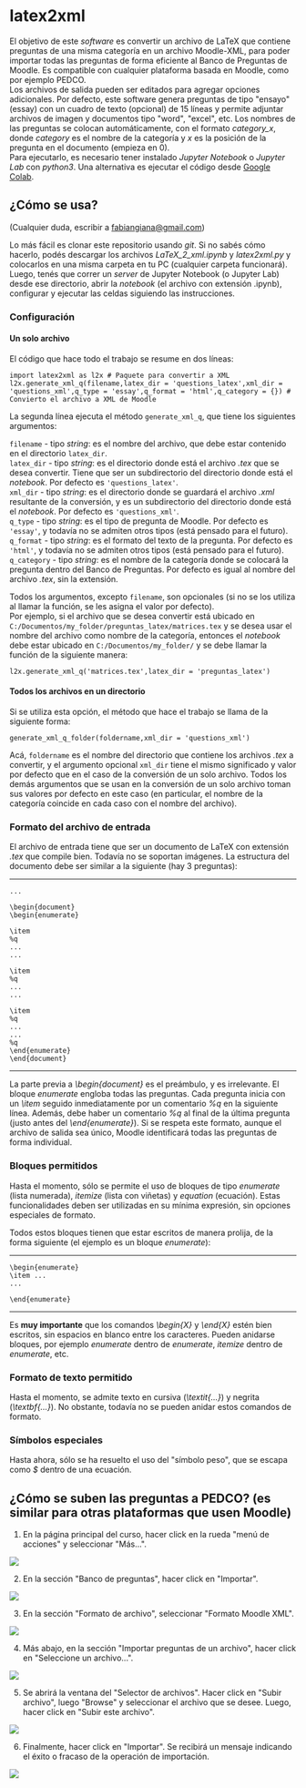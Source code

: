 # latex2xml

El objetivo de este _software_ es convertir un archivo de LaTeX que contiene preguntas de una misma categoría en un archivo Moodle-XML, para poder importar todas las preguntas de forma eficiente al Banco de Preguntas de Moodle. Es compatible con cualquier plataforma basada en Moodle, como por ejemplo PEDCO.  
Los archivos de salida pueden ser editados para agregar opciones adicionales. Por defecto, este software genera preguntas de tipo "ensayo" (essay) con un cuadro de texto (opcional) de 15 líneas y permite adjuntar archivos de imagen y documentos tipo "word", "excel", etc. Los nombres de las preguntas se colocan automáticamente, con el formato *category_x*, donde _category_ es el nombre de la categoría y _x_ es la posición de la pregunta en el documento (empieza en 0).  
Para ejecutarlo, es necesario tener instalado _Jupyter Notebook_ o _Jupyter Lab_ con _python3_. Una alternativa es ejecutar el código desde [Google Colab](https://colab.research.google.com/).

## ¿Cómo se usa?
(Cualquier duda, escribir a fabiangiana@gmail.com)

Lo más fácil es clonar este repositorio usando _git_. Si no sabés cómo hacerlo, podés descargar los archivos _LaTeX_2_xml.ipynb_ y _latex2xml.py_ y colocarlos en una misma carpeta en tu PC (cualquier carpeta funcionará). Luego, tenés que correr un _server_ de Jupyter Notebook (o Jupyter Lab) desde ese directorio, abrir la _notebook_ (el archivo con extensión .ipynb), configurar y ejecutar las celdas siguiendo las instrucciones.  

### Configuración

#### Un solo archivo
El código que hace todo el trabajo se resume en dos líneas:
```
import latex2xml as l2x # Paquete para convertir a XML
l2x.generate_xml_q(filename,latex_dir = 'questions_latex',xml_dir = 'questions_xml',q_type = 'essay',q_format = 'html',q_category = {}) # Convierto el archivo a XML de Moodle 
```
La segunda línea ejecuta el método `generate_xml_q`, que tiene los siguientes argumentos:

`filename` - tipo _string_: es el nombre del archivo, que debe estar contenido en el directorio `latex_dir`.  
`latex_dir` - tipo _string_: es el directorio donde está el archivo _.tex_ que se desea convertir. Tiene que ser un subdirectorio del directorio donde está el _notebook_. Por defecto es `'questions_latex'`.  
`xml_dir` - tipo _string_: es el directorio donde se guardará el archivo _.xml_ resultante de la conversión, y es un subdirectorio del directorio donde está el _notebook_. Por defecto es `'questions_xml'`.  
`q_type` - tipo _string_: es el tipo de pregunta de Moodle. Por defecto es `'essay'`, y todavía no se admiten otros tipos (está pensado para el futuro).  
`q_format` - tipo _string_: es el formato del texto de la pregunta. Por defecto es `'html'`, y todavía no se admiten otros tipos (está pensado para el futuro).  
`q_category` - tipo _string_: es el nombre de la categoría donde se colocará la pregunta dentro del Banco de Preguntas. Por defecto es igual al nombre del archivo _.tex_, sin la extensión.  

Todos los argumentos, excepto `filename`, son opcionales (si no se los utiliza al llamar la función, se les asigna el valor por defecto).  
Por ejemplo, si el archivo que se desea convertir está ubicado en `C:/Documentos/my_folder/preguntas_latex/matrices.tex` y se desea usar el nombre del archivo como nombre de la categoría, entonces el _notebook_ debe estar ubicado en `C:/Documentos/my_folder/` y se debe llamar la función de la siguiente manera:

```l2x.generate_xml_q('matrices.tex',latex_dir = 'preguntas_latex')```

#### Todos los archivos en un directorio
Si se utiliza esta opción, el método que hace el trabajo se llama de la siguiente forma:

```generate_xml_q_folder(foldername,xml_dir = 'questions_xml')```

Acá, `foldername` es el nombre del directorio que contiene los archivos _.tex_ a convertir, y el argumento opcional `xml_dir` tiene el mismo significado y valor por defecto que en el caso de la conversión de un solo archivo. Todos los demás argumentos que se usan en la conversión de un solo archivo toman sus valores por defecto en este caso (en particular, el nombre de la categoría coincide en cada caso con el nombre del archivo).

### Formato del archivo de entrada

El archivo de entrada tiene que ser un documento de LaTeX con extensión _.tex_ que compile bien. Todavía no se soportan imágenes. La estructura del documento debe ser similar a la siguiente (hay 3 preguntas):

---------------------------------------------
    ...

    \begin{document}  
    \begin{enumerate}

    \item
    %q
    ...
    ...

    \item
    %q
    ...
    ...

    \item
    %q
    ...
    ...
    %q
    \end{enumerate}  
    \end{document}

---------------------------------------------

La parte previa a _\begin{document}_ es el preámbulo, y es irrelevante.  El bloque _enumerate_ engloba todas las preguntas. Cada pregunta inicia con un _\item_ seguido inmediatamente por un comentario _%q_ en la siguiente línea. Además, debe haber un comentario _%q_ al final de la última pregunta (justo antes del _\end{enumerate}_). Si se respeta este formato, aunque el archivo de salida sea único, Moodle identificará todas las preguntas de forma individual.  

### Bloques permitidos

Hasta el momento, sólo se permite el uso de bloques de tipo _enumerate_ (lista numerada), _itemize_ (lista con viñetas) y _equation_ (ecuación). Estas funcionalidades deben ser utilizadas en su mínima expresión, sin opciones especiales de formato.  

Todos estos bloques tienen que estar escritos de manera prolija, de la forma siguiente (el ejemplo es un bloque _enumerate_):

-----------------------------------------------

    \begin{enumerate}
    \item ...
    ...
    
    \end{enumerate}
-----------------------------------------------

Es **muy importante** que los comandos _\begin\{X\}_ y _\end{X}_ estén bien escritos, sin espacios en blanco entre los caracteres. Pueden anidarse bloques, por ejemplo _enumerate_ dentro de _enumerate_, _itemize_ dentro de _enumerate_, etc.  

### Formato de texto permitido

Hasta el momento, se admite texto en cursiva (_\textit{...}_) y negrita (_\textbf{...}_). No obstante, todavía no se pueden anidar estos comandos de formato.  

### Símbolos especiales

Hasta ahora, sólo se ha resuelto el uso del "símbolo peso", que se escapa como _\$_ dentro de una ecuación.

## ¿Cómo se suben las preguntas a PEDCO? (es similar para otras plataformas que usen Moodle)

1. En la página principal del curso, hacer click en la rueda "menú de acciones" y seleccionar "Más...".

![](docs/images/step_1.png)

2. En la sección "Banco de preguntas", hacer click en "Importar".

![](docs/images/step_2.png)

3. En la sección "Formato de archivo", seleccionar "Formato Moodle XML".

![](docs/images/step_3.png)

4. Más abajo, en la sección "Importar preguntas de un archivo", hacer click en "Seleccione un archivo...".

![](docs/images/step_4.png)

5. Se abrirá la ventana del "Selector de archivos". Hacer click en "Subir archivo", luego "Browse" y seleccionar el archivo que se desee. Luego, hacer click en "Subir este archivo".

![](docs/images/step_5.png)

6. Finalmente, hacer click en "Importar". Se recibirá un mensaje indicando el éxito o fracaso de la operación de importación.

![](docs/images/step_6.png)
